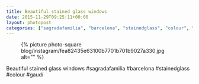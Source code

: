 ```yaml
---
title: Beautiful stained glass windows
date: 2015-11-29T09:25:11+00:00
layout: photopost
categories: ["sagradafamilia", "barcelona", "stainedglass", "colour", "gaudí", "photos", "instagram"]
---
```


<figure class="photo photo--square">
  {% picture photo-square blog/instagram/fea82435e63100b7701b701b9027a330.jpg alt="" %}
</figure>

Beautiful stained glass windows
#sagradafamilia #barcelona #stainedglass #colour #gaudí
